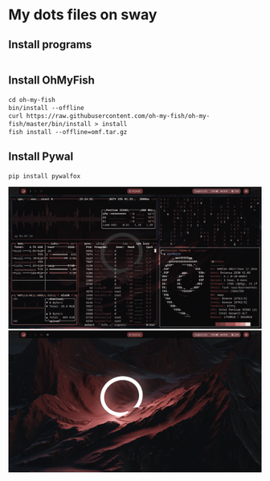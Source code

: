 # My **dots files on sway**
## Install programs
```sudo apt install sway waybar wofi ranger kitty fish 
```
## Install OhMyFish
```git clone https://github.com/oh-my-fish/oh-my-fish
cd oh-my-fish
bin/install --offline
curl https://raw.githubusercontent.com/oh-my-fish/oh-my-fish/master/bin/install > install
fish install --offline=omf.tar.gz
```
## Install Pywal
```pip install pywal
pip install pywalfox
```

<img src=https://github.com/FoxFot/dotssway/blob/master/screen-1714407896.png>
<img src=https://github.com/FoxFot/dotssway/blob/master/screen-1714407922.png>
